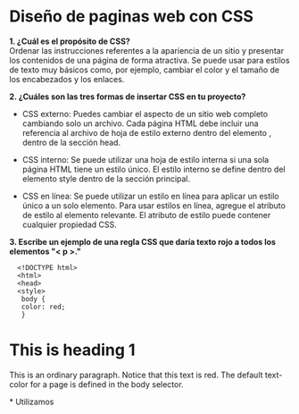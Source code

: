 # Diseño de paginas web con CSS
**1. ¿Cuál es el propósito de CSS?**  
      Ordenar las instrucciones referentes a la apariencia de un sitio y presentar los contenidos de una página de forma                  atractiva. 
      Se puede usar para estilos de texto muy básicos como, por ejemplo, cambiar el color y el tamaño de los                             encabezados y los enlaces.  
      
**2. ¿Cuáles son las tres formas de insertar CSS en tu proyecto?**  

* CSS externo:
                  Puedes cambiar el aspecto de un sitio web completo cambiando solo un archivo. Cada página HTML debe incluir una                       referencia al archivo de hoja de estilo externo dentro del elemento <link>, dentro de la sección head.  
                  
* CSS interno:
                  Se puede utilizar una hoja de estilo interna si una sola página HTML tiene un estilo único. El estilo interno se                      define dentro del elemento style  dentro de la sección principal.  
                  
* CSS en línea:
                  Se puede utilizar un estilo en línea para aplicar un estilo único a un solo elemento. Para usar estilos en línea,                     agregue el atributo de estilo al elemento relevante. El atributo de estilo puede contener cualquier propiedad CSS.    
                  
**3. Escribe un ejemplo de una regla CSS que daría texto rojo a todos los elementos "< p >."**  

      <!DOCTYPE html>
      <html>
      <head>
      <style>
       body {
       color: red;
       }
</style>
</head>
<body>
<h1>This is heading 1</h1                   <p>This is an ordinary paragraph. Notice that this text is red. The default text-color for a page is defined in the body selector.</p>
</body>
</html>  
* Utilizamos <style>para darle color rojo, al párrafo.
<style>
P {
  color: red;
}
</style>
